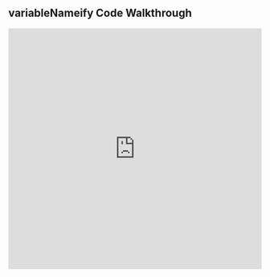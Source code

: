 ## variableNameify Code Walkthrough

<iframe src="https://player.vimeo.com/video/235426476" width="100%" height="480" frameborder="0" webkitallowfullscreen mozallowfullscreen allowfullscreen></iframe>
